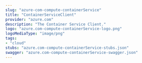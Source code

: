 ```yaml
---
slug: "azure-com-compute-containerService"
title: "ContainerServiceClient"
provider: "azure.com"
description: "The Container Service Client."
logo: "azure.com-compute-containerService-logo.png"
logoMediaType: "image/png"
tags:
- "cloud"
stubs: "azure.com-compute-containerService-stubs.json"
swagger: "azure.com-compute-containerService-swagger.json"
---
```

